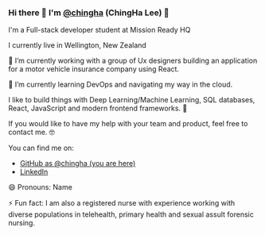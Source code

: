 ### Hi there 👋 I'm [@chingha](https://github.com/chingha) (ChingHa Lee) 👋

I'm a Full-stack developer student at Mission Ready HQ 

I currently live in Wellington, New Zealand

🔭 I’m currently working with a group of Ux designers building an application for a motor vehicle insurance company using React. 

🌱 I’m currently learning DevOps and navigating my way in the cloud.

I like to build things with Deep Learning/Machine Learning, SQL databases, React, JavaScript and modern frontend frameworks. 🤖

<!-- 🤔 I’m looking for help with EVERYTHING!   -->

If you would like to have my help with your team and product, feel free to contact me. 🤓

You can find me on:
* [GitHub as @chingha (you are here)](https://github.com/chingha)
* [LinkedIn](https://linkedin.com/in/chinghalee)



😄 Pronouns: Name

⚡ Fun fact: I am also a registered nurse with experience working with diverse populations in telehealth, primary health and sexual assult forensic nursing. 
<!--
**chingha/chingha** is a ✨ _special_ ✨ repository because its `README.md` (this file) appears on your GitHub profile.

Here are some ideas to get you started:

- 🔭 I’m currently working on ...
- 🌱 I’m currently learning ...
- 👯 I’m looking to collaborate on ...
- 🤔 I’m looking for help with ...
- 💬 Ask me about ...
- 📫 How to reach me: ...
- 😄 Pronouns: ...
- ⚡ Fun fact: ...
-->
